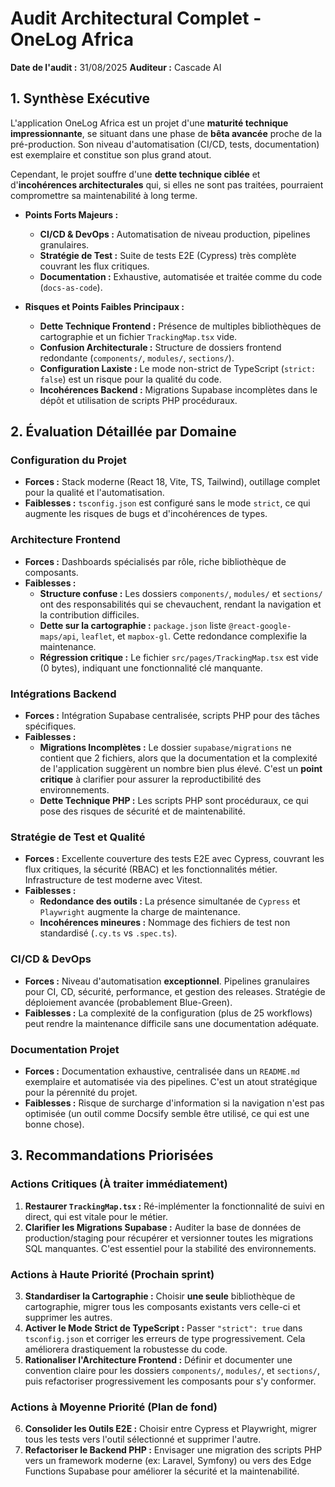 # Audit Architectural Complet - OneLog Africa

**Date de l'audit :** 31/08/2025
**Auditeur :** Cascade AI

## 1. Synthèse Exécutive

L'application OneLog Africa est un projet d'une **maturité technique impressionnante**, se situant dans une phase de **bêta avancée** proche de la pré-production. Son niveau d'automatisation (CI/CD, tests, documentation) est exemplaire et constitue son plus grand atout.

Cependant, le projet souffre d'une **dette technique ciblée** et d'**incohérences architecturales** qui, si elles ne sont pas traitées, pourraient compromettre sa maintenabilité à long terme.

- **Points Forts Majeurs :**
  - **CI/CD & DevOps :** Automatisation de niveau production, pipelines granulaires.
  - **Stratégie de Test :** Suite de tests E2E (Cypress) très complète couvrant les flux critiques.
  - **Documentation :** Exhaustive, automatisée et traitée comme du code (`docs-as-code`).

- **Risques et Points Faibles Principaux :**
  - **Dette Technique Frontend :** Présence de multiples bibliothèques de cartographie et un fichier `TrackingMap.tsx` vide.
  - **Confusion Architecturale :** Structure de dossiers frontend redondante (`components/`, `modules/`, `sections/`).
  - **Configuration Laxiste :** Le mode non-strict de TypeScript (`strict: false`) est un risque pour la qualité du code.
  - **Incohérences Backend :** Migrations Supabase incomplètes dans le dépôt et utilisation de scripts PHP procéduraux.

## 2. Évaluation Détaillée par Domaine

### Configuration du Projet
- **Forces :** Stack moderne (React 18, Vite, TS, Tailwind), outillage complet pour la qualité et l'automatisation.
- **Faiblesses :** `tsconfig.json` est configuré sans le mode `strict`, ce qui augmente les risques de bugs et d'incohérences de types.

### Architecture Frontend
- **Forces :** Dashboards spécialisés par rôle, riche bibliothèque de composants.
- **Faiblesses :**
  - **Structure confuse :** Les dossiers `components/`, `modules/` et `sections/` ont des responsabilités qui se chevauchent, rendant la navigation et la contribution difficiles.
  - **Dette sur la cartographie :** `package.json` liste `@react-google-maps/api`, `leaflet`, et `mapbox-gl`. Cette redondance complexifie la maintenance.
  - **Régression critique :** Le fichier `src/pages/TrackingMap.tsx` est vide (0 bytes), indiquant une fonctionnalité clé manquante.

### Intégrations Backend
- **Forces :** Intégration Supabase centralisée, scripts PHP pour des tâches spécifiques.
- **Faiblesses :**
  - **Migrations Incomplètes :** Le dossier `supabase/migrations` ne contient que 2 fichiers, alors que la documentation et la complexité de l'application suggèrent un nombre bien plus élevé. C'est un **point critique** à clarifier pour assurer la reproductibilité des environnements.
  - **Dette Technique PHP :** Les scripts PHP sont procéduraux, ce qui pose des risques de sécurité et de maintenabilité.

### Stratégie de Test et Qualité
- **Forces :** Excellente couverture des tests E2E avec Cypress, couvrant les flux critiques, la sécurité (RBAC) et les fonctionnalités métier. Infrastructure de test moderne avec Vitest.
- **Faiblesses :**
  - **Redondance des outils :** La présence simultanée de `Cypress` et `Playwright` augmente la charge de maintenance.
  - **Incohérences mineures :** Nommage des fichiers de test non standardisé (`.cy.ts` vs `.spec.ts`).

### CI/CD & DevOps
- **Forces :** Niveau d'automatisation **exceptionnel**. Pipelines granulaires pour CI, CD, sécurité, performance, et gestion des releases. Stratégie de déploiement avancée (probablement Blue-Green).
- **Faiblesses :** La complexité de la configuration (plus de 25 workflows) peut rendre la maintenance difficile sans une documentation adéquate.

### Documentation Projet
- **Forces :** Documentation exhaustive, centralisée dans un `README.md` exemplaire et automatisée via des pipelines. C'est un atout stratégique pour la pérennité du projet.
- **Faiblesses :** Risque de surcharge d'information si la navigation n'est pas optimisée (un outil comme Docsify semble être utilisé, ce qui est une bonne chose).

## 3. Recommandations Priorisées

### Actions Critiques (À traiter immédiatement)
1.  **Restaurer `TrackingMap.tsx` :** Ré-implémenter la fonctionnalité de suivi en direct, qui est vitale pour le métier.
2.  **Clarifier les Migrations Supabase :** Auditer la base de données de production/staging pour récupérer et versionner toutes les migrations SQL manquantes. C'est essentiel pour la stabilité des environnements.

### Actions à Haute Priorité (Prochain sprint)
3.  **Standardiser la Cartographie :** Choisir **une seule** bibliothèque de cartographie, migrer tous les composants existants vers celle-ci et supprimer les autres.
4.  **Activer le Mode Strict de TypeScript :** Passer `"strict": true` dans `tsconfig.json` et corriger les erreurs de type progressivement. Cela améliorera drastiquement la robustesse du code.
5.  **Rationaliser l'Architecture Frontend :** Définir et documenter une convention claire pour les dossiers `components/`, `modules/`, et `sections/`, puis refactoriser progressivement les composants pour s'y conformer.

### Actions à Moyenne Priorité (Plan de fond)
6.  **Consolider les Outils E2E :** Choisir entre Cypress et Playwright, migrer tous les tests vers l'outil sélectionné et supprimer l'autre.
7.  **Refactoriser le Backend PHP :** Envisager une migration des scripts PHP vers un framework moderne (ex: Laravel, Symfony) ou vers des Edge Functions Supabase pour améliorer la sécurité et la maintenabilité.
